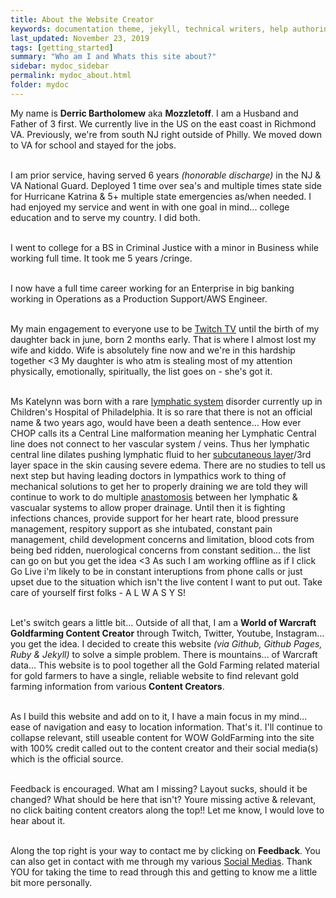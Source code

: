 ```yaml
---
title: About the Website Creator
keywords: documentation theme, jekyll, technical writers, help authoring tools, hat replacements
last_updated: November 23, 2019
tags: [getting_started]
summary: "Who am I and Whats this site about?"
sidebar: mydoc_sidebar
permalink: mydoc_about.html
folder: mydoc
---
```


My name is **Derric Bartholomew** aka **Mozzletoff**. I am a Husband and Father of 3 first. We currently live in the US on the east coast in Richmond VA. Previously, we're from south NJ right outside of Philly. We moved down to VA for school and stayed for the jobs.
<br>
<br>

I am prior service, having served 6 years _(honorable discharge)_ in the NJ & VA National Guard. Deployed 1 time over sea's and multiple times state side for Hurricane Katrina & 5+ multiple state emergencies as/when needed. I had enjoyed my service and went in with one goal in mind... college education and to serve my country. I did both.
<br>
<br>

I went to college for a BS in Criminal Justice with a minor in Business while working full time. It took me 5 years /cringe.
<br>
<br>

I now have a full time career working for an Enterprise in big banking working in Operations as a Production Support/AWS Engineer.
<br>
<br>

My main engagement to everyone use to be [Twitch TV](https://www.twitch.tv/mozzletoff) until the birth of my daughter back in june, born 2 months early. That is where I almost lost my wife and kiddo. Wife is absolutely fine now and we're in this hardship together <3 My daughter is who atm is stealing most of my attention physically, emotionally, spiritually, the list goes on - she's got it.
<br>
<br>

Ms Katelynn was born with a rare [lymphatic system](https://www.livescience.com/26983-lymphatic-system.html) disorder currently up in Children's Hospital of Philadelphia. It is so rare that there is not an official name & two years ago, would have been a death sentence... How ever CHOP calls its a Central Line malformation meaning her Lymphatic Central line does not connect to her vascular system / veins. Thus her lymphatic central line dilates pushing lymphatic fluid to her [subcutaneous layer](https://www.verywellhealth.com/subcutaneous-tissue-1068882)/3rd layer space in the skin causing severe edema. There are no studies to tell us next step but having leading doctors in lympathics work to thing of mechanical solutions to get her to properly draining we are told they will continue to work to do multiple [anastomosis](https://medlineplus.gov/ency/article/002231.htm) between her lymphatic & vascualar systems to allow proper drainage. Until then it is fighting infections chances, provide support for her heart rate, blood pressure management, respitory support as she intubated, constant pain management, child development concerns and limitation, blood cots from being bed ridden, nuerological concerns from constant sedition... the list can go on but you get the idea <3 As such I am working offline as if I click Go Live i'm likely to be in constant interuptions from phone calls or just upset due to the situation which isn't the live content I want to put out. Take care of yourself first folks - A L W A S Y S!
<br>
<br>

Let's switch gears a little bit... Outside of all that, I am a **World of Warcraft Goldfarming Content Creator** through Twitch, Twitter, Youtube, Instagram... you get the idea. I decided to create this website _(via Github, Github Pages, Ruby & Jekyll)_ to solve a simple problem. There is mountains... of Warcraft data... This website is to pool together all the Gold Farming related material for gold farmers to have a single, reliable website to find relevant gold farming information from various **Content Creators**.
<br>
<br>

 As I build this website and add on to it, I have a main focus in my mind... ease of navigation and easy to location information. That's it. I'll continue to collapse relevant, still useable content for WOW GoldFarming into the site with 100% credit called out to the content creator and their social media(s) which is the official source.
<br>
<br>

Feedback is encouraged. What am I missing? Layout sucks, should it be changed? What should be here that isn't? Youre missing active & relevant, no click baiting content creators along the top!! Let me know, I would love to hear about it.
<br>
<br>

Along the top right is your way to contact me by clicking on **Feedback**. You can also get in contact with me through my various [Social Medias](https://t.co/SRrJa1X9B7?amp=1). Thank YOU for taking the time to read through this and getting to know me a little bit more personally.

